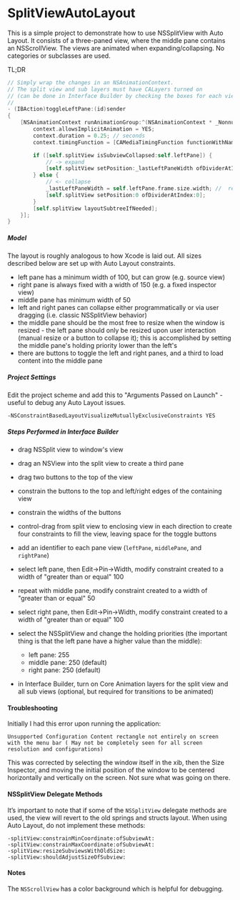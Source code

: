 SplitViewAutoLayout
===================

This is a simple project to demonstrate how to use NSSplitView with Auto Layout. It consists of a three-paned view, where the middle pane contains an NSScrollView. The views are animated when expanding/collapsing. No categories or subclasses are used.

TL;DR

```objective-c
// Simply wrap the changes in an NSAnimationContext.
// The split view and sub layers must have CALayers turned on
// (can be done in Interface Builder by checking the boxes for each view).
//
- (IBAction)toggleLeftPane:(id)sender
{
	[NSAnimationContext runAnimationGroup:^(NSAnimationContext * _Nonnull context) {
		context.allowsImplicitAnimation = YES;
		context.duration = 0.25; // seconds
		context.timingFunction = [CAMediaTimingFunction functionWithName:kCAMediaTimingFunctionEaseOut];

		if ([self.splitView isSubviewCollapsed:self.leftPane]) {
			// -> expand
			[self.splitView setPosition:_lastLeftPaneWidth ofDividerAtIndex:0];
		} else {
			// <- collapse
			_lastLeftPaneWidth = self.leftPane.frame.size.width; //  remember current width to restore
			[self.splitView setPosition:0 ofDividerAtIndex:0];
		}
		[self.splitView layoutSubtreeIfNeeded];
	}];
}
```



##### Model

The layout is roughly analogous to how Xcode is laid out. All sizes described below are set up with Auto Layout constraints.

* left pane has a minimum width of 100, but can grow (e.g. source view)
* right pane is always fixed with a width of 150 (e.g. a fixed inspector view)
* middle pane has minimum width of 50
* left and right panes can collapse either programmatically or via user dragging (i.e. classic NSSplitView behavior)
* the middle pane should be the most free to resize when the window is resized - the left pane should only be resized upon user interaction (manual resize or a button to collapse it); this is accomplished by setting the middle pane's holding priority lower than the left's
* there are buttons to toggle the left and right panes, and a third to load content into the middle pane

##### Project Settings

Edit the project scheme and add this to "Arguments Passed on Launch" - useful to debug any Auto Layout issues.

    -NSConstraintBasedLayoutVisualizeMutuallyExclusiveConstraints YES

##### Steps Performed in Interface Builder

* drag NSSplit view to window's view
* drag an NSView into the split view to create a third pane
* drag two buttons to the top of the view
* constrain the buttons to the top and left/right edges of the containing view
* constrain the widths of the buttons
* control-drag from split view to enclosing view in each direction to create four constraints to fill the view, leaving space for the toggle buttons
* add an identifier to each pane view (`leftPane`, `middlePane`, and `rightPane`)
* select left pane, then Edit->Pin->Width, modify constraint created to a width of "greater than or equal" 100
* repeat with middle pane, modify constraint created to a width of "greater than or equal" 50
* select right pane, then Edit->Pin->Width, modify constraint created to a width of "greater than or equal" 100
* select the NSSplitView and change the holding priorities (the important thing is that the left pane have a higher value than the middle):
  * left pane: 255
  * middle pane: 250 (default)
  * right pane: 250 (default)

* in Interface Builder, turn on Core Animation layers for the split view and all sub views (optional, but required for transitions to be animated)

#### Troubleshooting

Initially I had this error upon running the application:

    Unsupported Configuration Content rectangle not entirely on screen with the menu bar ( May not be completely seen for all screen resolution and configurations)

This was corrected by selecting the window itself in the xib, then the Size Inspector, and moving the initial position of the window to be centered horizontally and vertically on the screen. Not sure what was going on there.

#### NSSplitView Delegate Methods

It’s important to note that if some of the `NSSplitView` delegate methods are used, the view will revert to the old springs and structs layout. When using Auto Layout, do not implement these methods:

    -splitView:constrainMinCoordinate:ofSubviewAt:
    -splitView:constrainMaxCoordinate:ofSubviewAt:
    -splitView:resizeSubviewsWithOldSize:
    -splitView:shouldAdjustSizeOfSubview:


#### Notes

The `NSScrollView` has a color background which is helpful for debugging.

